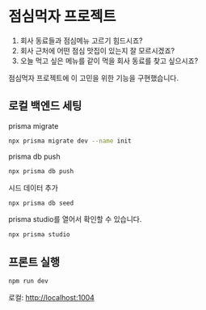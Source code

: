 # 점심먹자 프로젝트

1. 회사 동료들과 점심메뉴 고르기 힘드시죠?
2. 회사 근처에 어떤 점심 맛집이 있는지 잘 모르시겠죠?
3. 오늘 먹고 싶은 메뉴를 같이 먹을 회사 동료를 찾고 싶으시죠?

점심먹자 프로젝트에 이 고민을 위한 기능을 구현했습니다.

## 로컬 백엔드 세팅

prisma migrate

```bash
npx prisma migrate dev --name init
```

prisma db push

```bash
npx prisma db push
```

시드 데이터 추가

```bash
npx prisma db seed
```

prisma studio를 열어서 확인할 수 있습니다.

```bash
npx prisma studio
```

## 프론트 실행

```bash
npm run dev
```

로컬: [http://localhost:1004](http://localhost:1004)
